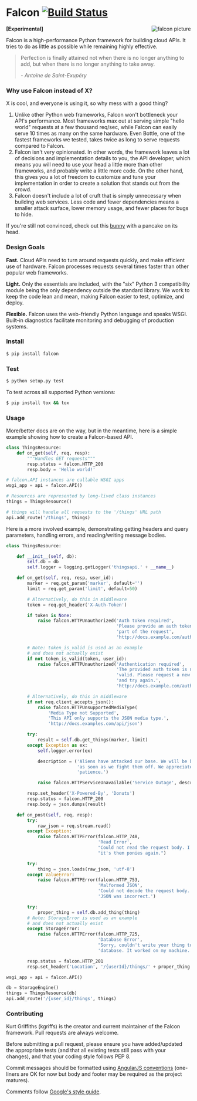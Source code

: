 Falcon [![Build Status](https://travis-ci.org/racker/falcon.png)](https://travis-ci.org/racker/falcon)
======

<img align="right" style="padding-left: 10px" src="https://upload.wikimedia.org/wikipedia/commons/thumb/3/39/Brown-Falcon%2C-Vic%2C-3.1.2008.jpg/160px-Brown-Falcon%2C-Vic%2C-3.1.2008.jpg" alt="falcon picture" />

**[Experimental]**

Falcon is a high-performance Python framework for building cloud APIs. It tries to do as little as possible while remaining highly effective.

> Perfection is finally attained not when there is no longer anything to add, but when there is no longer anything to take away.
>
> *- Antoine de Saint-Exupéry*

### Why use Falcon instead of X? ###

X is cool, and everyone is using it, so why mess with a good thing?

1. Unlike other Python web frameworks, Falcon won't bottleneck your API's performance. Most frameworks max out at serving simple "hello world" requests at a few thousand req/sec, while Falcon can easily serve 10 times as many on the same hardware. Even Bottle, one of the fastest frameworks we tested, takes twice as long to serve requests compared to Falcon.
2. Falcon isn't very opinionated. In other words, the framework leaves a lot of decisions and implementation details to you, the API developer, which means you will need to use your head a little more than other frameworks, and probably write a little more code. On the other hand, this gives you a lot of freedom to customize and tune your implementation in order to create a solution that stands out from the crowd. 
3. Falcon doesn't include a lot of cruft that is simply unnecessary when building web services. Less code and fewer dependencies means a smaller attack surface, lower memory usage, and fewer places for bugs to hide.

If you're still not convinced, check out this [bunny][bunny] with a pancake on its head.

[bunny]: http://www.thepartyanimal-blog.org/wp-content/uploads/2012/04/pancake_bunny.jpg

### Design Goals ###

**Fast.** Cloud APIs need to turn around requests quickly, and make efficient use of hardware. Falcon processes requests several times faster than other popular web frameworks.

**Light.** Only the essentials are included, with the "six" Python 3 compatibility module being the only dependency outside the standard library. We work to keep the code lean and mean, making Falcon easier to test, optimize, and deploy. 

**Flexible.** Falcon uses the web-friendly Python language and speaks WSGI. Built-in diagnostics facilitate monitoring and debugging of production systems.

### Install ###

```bash
$ pip install falcon
```

### Test ###

```bash
$ python setup.py test
```

To test across all supported Python versions:

```bash
$ pip install tox && tox
```

### Usage ###

More/better docs are on the way, but in the meantime, here is a simple example showing how to create a Falcon-based API.

```python
class ThingsResource:
    def on_get(self, req, resp):
        """Handles GET requests"""
        resp.status = falcon.HTTP_200
        resp.body = 'Hello world!'

# falcon.API instances are callable WSGI apps
wsgi_app = api = falcon.API()

# Resources are represented by long-lived class instances
things = ThingsResource()

# things will handle all requests to the '/things' URL path
api.add_route('/things', things)
```

Here is a more involved example, demonstrating getting headers and query parameters, handling errors, and reading/writing message bodies.

```python
class ThingsResource:

    def __init__(self, db):
        self.db = db
        self.logger = logging.getLogger('thingsapi.' + __name__)

    def on_get(self, req, resp, user_id):
        marker = req.get_param('marker', default='')
        limit = req.get_param('limit', default=50)

        # Alternatively, do this in middleware
        token = req.get_header('X-Auth-Token')

        if token is None:
            raise falcon.HTTPUnauthorized('Auth token required',
                                          'Please provide an auth token as '
                                          'part of the request',
                                          'http://docs.example.com/auth')

        # Note: token_is_valid is used as an example
        # and does not actually exist
        if not token_is_valid(token, user_id):
            raise falcon.HTTPUnauthorized('Authentication required',
                                          'The provided auth token is not '
                                          'valid. Please request a new token '
                                          'and try again.',
                                          'http://docs.example.com/auth')

        # Alternatively, do this in middleware
        if not req.client_accepts_json():
            raise falcon.HTTPUnsupportedMediaType(
                'Media Type not Supported',
                'This API only supports the JSON media type.',
                'http://docs.examples.com/api/json')

        try:
            result = self.db.get_things(marker, limit)
        except Exception as ex:
            self.logger.error(ex)

            description = ('Aliens have attacked our base. We will be back'
                           'as soon as we fight them off. We appreciate your'
                           'patience.')

            raise falcon.HTTPServiceUnavailable('Service Outage', description)

        resp.set_header('X-Powered-By', 'Donuts')
        resp.status = falcon.HTTP_200
        resp.body = json.dumps(result)

    def on_post(self, req, resp):
        try:
            raw_json = req.stream.read()
        except Exception:
            raise falcon.HTTPError(falcon.HTTP_748,
                                   'Read Error',
                                   "Could not read the request body. I bet "
                                   "it's them ponies again.")

        try:
            thing = json.loads(raw_json, 'utf-8')
        except ValueError:
            raise falcon.HTTPError(falcon.HTTP_753,
                                   'Malformed JSON',
                                   'Could not decode the request body. The '
                                   'JSON was incorrect.')

        try:
            proper_thing = self.db.add_thing(thing)
        # Note: StorageError is used as an example
        # and does not actually exist
        except StorageError:
            raise falcon.HTTPError(falcon.HTTP_725,
                                   'Database Error',
                                   "Sorry, couldn't write your thing to the "
                                   'database. It worked on my machine.')

        resp.status = falcon.HTTP_201
        resp.set_header('Location', '/{userId}/things/' + proper_thing.id)

wsgi_app = api = falcon.API()

db = StorageEngine()
things = ThingsResource(db)
api.add_route('/{user_id}/things', things)

```

### Contributing ###

Kurt Griffiths (kgriffs) is the creator and current maintainer of the Falcon framework. Pull requests are always welcome. 

Before submitting a pull request, please ensure you have added/updated the appropriate tests (and that all existing tests still pass with your changes), and that your coding style follows PEP 8. 

Commit messages should be formatted using [AngularJS conventions][ajs] (one-liners are OK for now but body and footer may be required as the project matures). 

Comments follow [Google's style guide][goog-style-comments].

[ajs]: http://goo.gl/QpbS7
[goog-style-comments]: http://google-styleguide.googlecode.com/svn/trunk/pyguide.html#Comments

